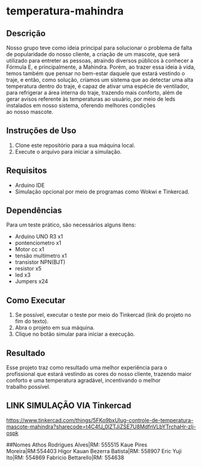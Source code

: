 # temperatura-mahindra

## Descrição
Nosso grupo teve como ideia principal para solucionar o problema de falta de popularidade do nosso cliente, a criação de um mascote, que será utilizado para entreter as pessoas, atraindo diversos públicos à conhecer a Fórmula E, e principalmente, a Mahindra.
Porém, ao trazer essa ideia à vida, temos também que pensar no bem-estar daquele que estará vestindo o traje, e então, como solução, criamos um sistema que ao detectar uma alta temperatura dentro do traje, é capaz de ativar uma espécie de ventilador, para refrigerar a área interna do traje, trazendo mais conforto, além de gerar avisos referente às temperaturas ao usuário, por meio de leds instalados em nosso sistema, oferendo melhores condições ao nosso mascote.

## Instruções de Uso
1. Clone este repositório para a sua máquina local.
2. Execute o arquivo  para iniciar a simulação.

## Requisitos
- Arduino IDE
- Simulação opcional por meio de programas como Wokwi e Tinkercad.

## Dependências
Para um teste prático, são necessários alguns itens:
- Arduíno UNO R3 x1
- pontenciometro x1
- Motor cc x1
- tensão multimetro x1
- transistor NPN(BJT)
- resistor x5
- led x3
- Jumpers x24

## Como Executar
1.  Se possível, executar o teste por meio do Tinkercad (link do projeto no fim do texto).
2.  Abra o projeto em sua máquina.
3.  Clique no botão simular para iniciar a execução.

## Resultado
Esse projeto traz como resultado uma melhor experiência para o profissional que estará vestindo as cores do nosso cliente, trazendo maior conforto e uma temperatura agradável, incentivando o melhor trabalho possível.

## LINK SIMULAÇÃO VIA Tinkercad
https://www.tinkercad.com/things/5FKo9bxUlug-controle-de-temperatura-mascote-mahindra?sharecode=t4C4fJ_0lZTJiZSE7U8MdfnVLbYTrchaHr-zlj-ospk

##Nomes
Athos Rodrigues Alves|RM: 555515
Kaue Pires Moreira|RM:554403
Higor Kauan Bezerra Batista|RM: 558907
Eric Yuji Ito|RM: 554869
Fabricio Bettarello|RM: 554638
